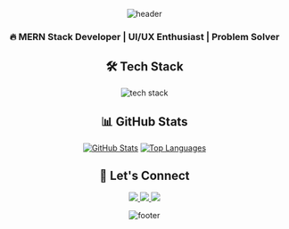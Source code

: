 <div align="center">

<!-- Animated Header -->
![header](https://capsule-render.vercel.app/api?type=waving&color=gradient&height=200&section=header&text=BHANU%20SHARMA&fontSize=50&fontColor=fff&animation=fadeIn)

<!-- Short Intro -->
<h3> 🔥 MERN Stack Developer | UI/UX Enthusiast | Problem Solver </h3>

<!-- Tech Stack -->
<h2>🛠️ Tech Stack</h2>
<p>
  <img src="https://skillicons.dev/icons?i=react,nodejs,mongodb,express,js,ts,python,html,css,tailwind,figma,git,github,vscode&perline=7" alt="tech stack" />
</p>

<!-- Stats -->
<h2>📊 GitHub Stats</h2>

[![GitHub Stats](https://github-readme-stats.vercel.app/api?username=Bhanu-Sharma-7&show_icons=true&theme=radical&hide_border=true)](https://github.com/Bhanu-Sharma-7)
[![Top Languages](https://github-readme-stats.vercel.app/api/top-langs/?username=Bhanu-Sharma-7&layout=compact&theme=radical&hide_border=true)](https://github.com/Bhanu-Sharma-7)

<!-- Connect -->
<h2>🤝 Let's Connect</h2>
<p>
  <a href="mailto:bhanusharma14581@gmail.com" target="_blank">
    <img src="https://img.shields.io/badge/Gmail-D14836?style=for-the-badge&logo=gmail&logoColor=white" />
  </a>
  <a href="https://linkedin.com/in/bhanu-sharma-dev" target="_blank">
    <img src="https://img.shields.io/badge/LinkedIn-0077B5?style=for-the-badge&logo=linkedin&logoColor=white" />
  </a>
  <a href="https://github.com/Bhanu-Sharma-7" target="_blank">
    <img src="https://img.shields.io/badge/GitHub-100000?style=for-the-badge&logo=github&logoColor=white" />
  </a>
</p>

<!-- Footer -->
![footer](https://capsule-render.vercel.app/api?type=waving&color=gradient&height=150&section=footer&fontSize=50&fontColor=fff)
</div>